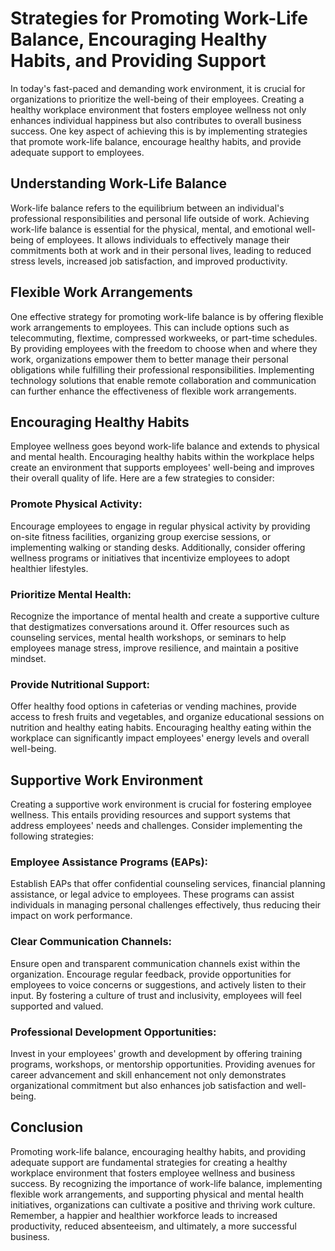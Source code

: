 # Strategies for Promoting Work-Life Balance, Encouraging Healthy Habits, and Providing Support

In today's fast-paced and demanding work environment, it is crucial for organizations to prioritize the well-being of their employees. Creating a healthy workplace environment that fosters employee wellness not only enhances individual happiness but also contributes to overall business success. One key aspect of achieving this is by implementing strategies that promote work-life balance, encourage healthy habits, and provide adequate support to employees.

## Understanding Work-Life Balance

Work-life balance refers to the equilibrium between an individual's professional responsibilities and personal life outside of work. Achieving work-life balance is essential for the physical, mental, and emotional well-being of employees. It allows individuals to effectively manage their commitments both at work and in their personal lives, leading to reduced stress levels, increased job satisfaction, and improved productivity.

## Flexible Work Arrangements

One effective strategy for promoting work-life balance is by offering flexible work arrangements to employees. This can include options such as telecommuting, flextime, compressed workweeks, or part-time schedules. By providing employees with the freedom to choose when and where they work, organizations empower them to better manage their personal obligations while fulfilling their professional responsibilities. Implementing technology solutions that enable remote collaboration and communication can further enhance the effectiveness of flexible work arrangements.

## Encouraging Healthy Habits

Employee wellness goes beyond work-life balance and extends to physical and mental health. Encouraging healthy habits within the workplace helps create an environment that supports employees' well-being and improves their overall quality of life. Here are a few strategies to consider:

### Promote Physical Activity:

Encourage employees to engage in regular physical activity by providing on-site fitness facilities, organizing group exercise sessions, or implementing walking or standing desks. Additionally, consider offering wellness programs or initiatives that incentivize employees to adopt healthier lifestyles.

### Prioritize Mental Health:

Recognize the importance of mental health and create a supportive culture that destigmatizes conversations around it. Offer resources such as counseling services, mental health workshops, or seminars to help employees manage stress, improve resilience, and maintain a positive mindset.

### Provide Nutritional Support:

Offer healthy food options in cafeterias or vending machines, provide access to fresh fruits and vegetables, and organize educational sessions on nutrition and healthy eating habits. Encouraging healthy eating within the workplace can significantly impact employees' energy levels and overall well-being.

## Supportive Work Environment

Creating a supportive work environment is crucial for fostering employee wellness. This entails providing resources and support systems that address employees' needs and challenges. Consider implementing the following strategies:

### Employee Assistance Programs (EAPs):

Establish EAPs that offer confidential counseling services, financial planning assistance, or legal advice to employees. These programs can assist individuals in managing personal challenges effectively, thus reducing their impact on work performance.

### Clear Communication Channels:

Ensure open and transparent communication channels exist within the organization. Encourage regular feedback, provide opportunities for employees to voice concerns or suggestions, and actively listen to their input. By fostering a culture of trust and inclusivity, employees will feel supported and valued.

### Professional Development Opportunities:

Invest in your employees' growth and development by offering training programs, workshops, or mentorship opportunities. Providing avenues for career advancement and skill enhancement not only demonstrates organizational commitment but also enhances job satisfaction and well-being.

## Conclusion

Promoting work-life balance, encouraging healthy habits, and providing adequate support are fundamental strategies for creating a healthy workplace environment that fosters employee wellness and business success. By recognizing the importance of work-life balance, implementing flexible work arrangements, and supporting physical and mental health initiatives, organizations can cultivate a positive and thriving work culture. Remember, a happier and healthier workforce leads to increased productivity, reduced absenteeism, and ultimately, a more successful business.
